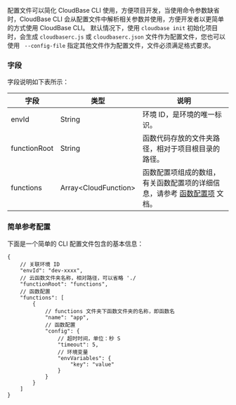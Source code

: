 配置文件可以简化 CloudBase CLI 使用，方便项目开发，当使用命令参数缺省时，CloudBase CLI 会从配置文件中解析相关参数并使用，方便开发者以更简单的方式使用 CloudBase CLI。
默认情况下，使用 `cloudbase init` 初始化项目时，会生成 `cloudbaserc.js` 或 `cloudbaserc.json` 文件作为配置文件，您也可以使用 ` --config-file` 指定其他文件作为配置文件，文件必须满足格式要求。

### 字段
字段说明如下表所示：

|字段   | 类型   |说明|
|--------|---------|------|
|  envId  |String| 环境 ID，是环境的唯一标识。|
|  functionRoot  | String|    函数代码存放的文件夹路径，相对于项目根目录的路径。|
|  functions |  Array&lt;CloudFunction&gt;| 函数配置项组成的数组，有关函数配置项的详细信息，请参考 [函数配置项](https://cloud.tencent.com/document/product/1209/42674) 文档。|




### 简单参考配置
下面是一个简单的 CLI 配置文件包含的基本信息：
```
{
    // 关联环境 ID
    "envId": "dev-xxxx",
    // 云函数文件夹名称，相对路径，可以省略 './
    "functionRoot": "functions",
    // 函数配置
    "functions": [
        {
            // functions 文件夹下函数文件夹的名称，即函数名
            "name": "app",
            // 函数配置
            "config": {
                // 超时时间，单位：秒 S
                "timeout": 5,
                // 环境变量
                "envVariables": {
                    "key": "value"
                }
            }
        }
    ]
}
```
